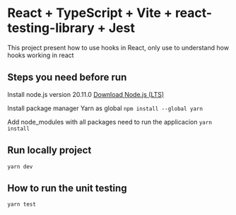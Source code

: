 # React + TypeScript + Vite + react-testing-library + Jest

This project present how to use hooks in React, only use to understand how hooks working in react 

## Steps you need before run

Install node.js version 20.11.0
[Download Node.js (LTS)](https://nodejs.org/)

Install package manager Yarn as global
`npm install --global yarn`

Add node_modules with all packages need to run the applicacion
`yarn install`

## Run locally project

`yarn dev`

## How to run the unit testing

`yarn test`